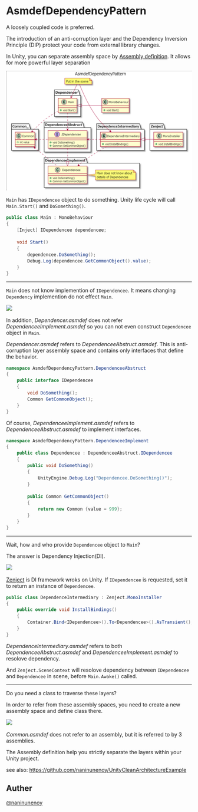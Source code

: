 # AsmdefDependencyPattern

A loosely coupled code is preferred.

The introduction of an anti-corruption layer and the Dependency Inversion Principle (DIP) protect your code from external library changes.

In Unity, you can separate assembly space by [Assembly definition](https://docs.unity3d.com/Manual/ScriptCompilationAssemblyDefinitionFiles.html).
It allows for more powerful layer separation

<img src="https://github.com/naninunenoy/AsmdefDependencyPattern/blob/master/doc/AsmdefDependencyPattern.png?raw=true" width="600" />

`Main` has `IDependencee` object to do something. Unity life cycle will call `Main.Start()` and `DoSomething()`.

```c#
public class Main : MonoBehaviour
{
    [Inject] IDependencee dependencee;

    void Start()
    {
        dependencee.DoSomething();
        Debug.Log(dependencee.GetCommonObject().value);
    }
}
```

___

`Main` does not know implemention of `IDependencee`. It means changing `Dependency` implemention do not effect `Main`.

<img src="https://user-images.githubusercontent.com/15327448/82117401-ac597600-97aa-11ea-8736-6c7d3a8ce6ca.png" width="200" />

In addition, *Dependencer.asmdef* does not refer *DependenceeImplement.asmdef* so you can not even construct `Dependencee` object in `Main`.

*Dependencer.asmdef* refers to *DependenceeAbstruct.asmdef*. This is  anti-corruption layer assembly space and contains only interfaces that define the behavior.
```c#
namespace AsmdefDependencyPattern.DependenceeAbstruct
{
    public interface IDependencee
    {
        void DoSomething();
        Common GetCommonObject();
    }
}
```

Of course, *DependenceeImplement.asmdef* refers to *DependenceeAbstruct.asmdef* to implement interfaces.
```c#
namespace AsmdefDependencyPattern.DependenceeImplement
{
    public class Dependencee : DependenceeAbstruct.IDependencee
    {
        public void DoSomething()
        {
            UnityEngine.Debug.Log("Dependencee.DoSomething()");
        }

        public Common GetCommonObject()
        {
            return new Common {value = 999};
        }
    }
}
```

___

Wait, how and who provide `Dependencee` object to `Main`?

The answer is Dependency  Injection(DI).

<img src="https://user-images.githubusercontent.com/15327448/82117554-b039c800-97ab-11ea-906d-da3ef9084137.png" width="450" />

[Zenject](https://github.com/svermeulen/Extenject) is DI framework wroks on Unity. If `IDependencee` is requested, set it to return an instance of `Dependencee`.

```c#
public class DependenceIntermediary : Zenject.MonoInstaller
{
    public override void InstallBindings()
    {
        Container.Bind<IDependencee>().To<Dependencee>().AsTransient();
    }
}
```

*DependenceIntermediary.asmdef* refers to both *DependenceeAbstruct.asmdef* and *DependenceeImplement.asmdef* to resolove dependency.

And `Zenject.SceneContext` will resolove dependency between `IDependencee` and `Dependencee` in scene, before `Main.Awake()` called.

___

Do you need a class to traverse these layers?

In order to refer from these assembly spaces, you need to create a new assembly space and define class there.

<img src="https://user-images.githubusercontent.com/15327448/82117919-9c439580-97ae-11ea-93b5-eb46afce553c.png" width="300" />

*Common.asmdef* does not refer to an assembly, but it is referred to by 3 assemblies.

The Assembly definition help you strictly separate the layers within your Unity project.

see also: https://github.com/naninunenoy/UnityCleanArchitectureExample


## Auther
[@naninunenoy](https://github.com/naninunenoy)
